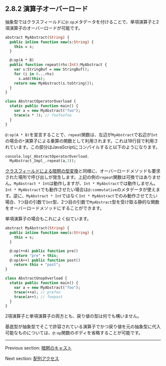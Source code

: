 ## 2.8.2 演算子オーバーロード

抽象型ではクラスフィールドに`@:op`メタデータを付けることで、単項演算子と2項演算子のオーバーロードが可能です。

```haxe
abstract MyAbstract(String) {
  public inline function new(s:String) {
    this = s;
  }

  @:op(A * B)
  public function repeat(rhs:Int):MyAbstract {
    var s:StringBuf = new StringBuf();
    for (i in 0...rhs)
      s.add(this);
    return new MyAbstract(s.toString());
  }
}

class AbstractOperatorOverload {
  static public function main() {
    var a = new MyAbstract("foo");
    trace(a * 3); // foofoofoo
  }
}
```

`@:op(A * B)`を宣言することで、`repeat`関数は、左辺が`MyAbstract`で右辺が`Int`の場合の`*`演算子による乗算の関数として利用されます。これは18行目で利用されています。この部分はJavaScriptにコンパイルすると以下のようになります。

```haxe
console.log(_AbstractOperatorOverload.
  MyAbstract_Impl_.repeat(a,3));
```

[クラスフィールドによる暗黙の型変換](types-abstract-implicit-casts.md)と同様に、オーバーロードメソッドも要求された場所で呼び出しが発生します。上記の例の`repeat`関数は可換ではありません。`MyAbstract * Int`は動作しますが、`Int * MyAbstract`では動作しません。`Int * MyAbstract`でも動作させたい場合は`@:commutative`のメタデータが使えます。逆に、`MyAbstract * Int`ではなく`Int * MyAbstract`でのみ動作させてたい場合、1つ目の引数で`Int`型、2つ目の引数で`MyAbstract`型を受け取る静的な関数をオーバーロードメソッドにすることができます。

単項演算子の場合もこれによく似ています。

```haxe
abstract MyAbstract(String) {
  public inline function new(s:String) {
    this = s;
  }

  @:op(++A) public function pre()
    return "pre" + this;
  @:op(A++) public function post()
    return this + "post";
}

class AbstractUnopOverload {
  static public function main() {
    var a = new MyAbstract("foo");
    trace(++a); // prefoo
    trace(a++); // foopost
  }
}
```

2項演算子と単項演算子の両方とも、戻り値の型は何でも構いません。

基底型が抽象型でそこで許容されている演算子でかつ戻り値を元の抽象型に代入可能なものについては、`@:op`関数のボディを省略することが可能です。

---

Previous section: [暗黙のキャスト](types-abstract-implicit-casts.md)

Next section: [配列アクセス](types-abstract-array-access.md)
